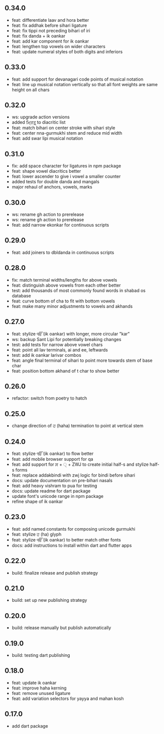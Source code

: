 ## 0.34.0

- feat: differentiate laav and hora better
- feat: fix addhak before sihari ligature
- feat: fix tippi not preceding bihari of iri
- feat: fix danda + ik oankar
- feat: add kar component for ik oankar
- feat: lengthen top vowels on wider characters
- feat: update numeral styles of both digits and inferiors

## 0.33.0

- feat: add support for devanagari code points of musical notation
- feat: line up musical notation vertically so that all font weights are same height on all chars

## 0.32.0

- ws: upgrade action versions
- added ਮ੍ਰਿਤੵੁ to diacritic list
- feat: match bihari on center stroke with sihari style
- feat: center nna-gurmukhi stem and reduce mid width
- feat: add swar lipi musical notation

## 0.31.0

- fix: add space character for ligatures in npm package
- feat: shape vowel diacritics better
- feat: lower ascender to give i vowel a smaller counter
- added tests for double danda and mangals
- major rehaul of anchors, vowels, marks

## 0.30.0

- ws: rename gh action to prerelease
- ws: rename gh action to prerelease
- feat: add narrow ekonkar for continuous scripts

## 0.29.0

- feat: add joiners to dbldanda in continuous scripts

## 0.28.0

- fix: match terminal widths/lengths for above vowels
- feat: distinguish above vowels from each other better
- test: add thousands of most commonly found words in shabad os database
- feat: curve bottom of cha to fit with bottom vowels
- feat: make many minor adjustments to vowels and akhands

## 0.27.0

- feat: stylize ੴ (ik oankar) with longer, more circular "kar"
- ws: backup Sant Lipi for potentially breaking changes
- test: add tests for narrow above vowel chars
- feat: point all lav terminals, ai and ee, leftwards
- test: add ik oankar larivar combos
- feat: angle final terminal of sihari to point more towards stem of base char
- feat: position bottom akhand of t char to show better

## 0.26.0

- refactor: switch from poetry to hatch

## 0.25.0

- change direction of ਹ (haha) termination to point at vertical stem

## 0.24.0

- feat: stylize ੴ (ik oankar) to flow better
- feat: add mobile browser support for qa
- feat: add support for ਸ + ੍ + ZWJ to create initial half-s and stylize half-s forms
- feat: replace addakbindi with zwj logic for bindi before sihari
- docs: update documentation on pre-bihari nasals
- feat: add heavy vishram to pua for testing
- docs: update readme for dart package
- update font's unicode range in npm package
- refine shape of ik oankar

## 0.23.0

- feat: add named constants for composing unicode gurmukhi
- feat: stylize ਹ (ha) glyph
- feat: stylize ੴ (ik oankar) to better match other fonts
- docs: add instructions to install within dart and flutter apps

## 0.22.0

- build: finalize release and publish strategy

## 0.21.0

- build: set up new publishing strategy

## 0.20.0

- build: release manually but publish automatically

## 0.19.0

- build: testing dart publishing

## 0.18.0

- feat: update ik oankar
- feat: improve haha kerning
- feat: remove unused ligature
- feat: add variation selectors for yayya and mahan kosh

## 0.17.0

- add dart package
